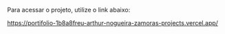 Para acessar o projeto, utilize o link abaixo:

https://portifolio-1b8a8freu-arthur-nogueira-zamoras-projects.vercel.app/
